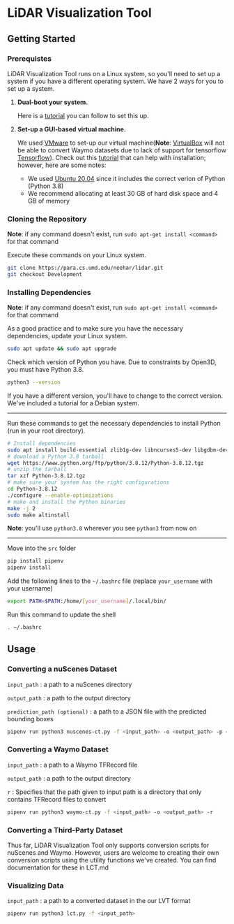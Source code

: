 # LiDAR Visualization Tool

## Getting Started
### Prerequistes
LiDAR Visualization Tool runs on a Linux system, so you'll need to set up a system if you have a different operating system.
We have 2 ways for you to set up a system.
1. **Dual-boot your system.**
    
    Here is a [tutorial](https://linuxconfig.org/how-to-install-ubuntu-20-04-alongside-windows-10-dual-boot) you can follow to set this up.
2. **Set-up a GUI-based virtual machine.**

    We used [VMware](https://www.vmware.com/) to set-up our virtual machine(**Note**: [VirtualBox](https://www.virtualbox.org/) will not be able to convert Waymo datasets due to lack of support for tensorflow [Tensorflow](https://www.tensorflow.org/)). 
    Check out this [tutorial](https://unixcop.com/how-to-install-ubuntu-21-04-on-vmware-workstation-pro/) that can help with installation; however, here are some notes:
    * We used [Ubuntu 20.04](https://releases.ubuntu.com/20.04/) since it includes the correct verion of Python (Python 3.8)
    * We recommend allocating at least 30 GB of hard disk space and 4 GB of memory

### Cloning the Repository
**Note**: if any command doesn't exist, run `sudo apt-get install <command>` for that command

Execute these commands on your Linux system.
```sh
git clone https://para.cs.umd.edu/neehar/lidar.git
git checkout Development
```

### Installing Dependencies
**Note**: if any command doesn't exist, run `sudo apt-get install <command>` for that command

As a good practice and to make sure you have the necessary dependencies, update your Linux system.
```sh
sudo apt update && sudo apt upgrade
```

Check which version of Python you have. Due to constraints by Open3D, you must have Python 3.8. 

```sh
python3 --version
```

If you have a different version, you'll have to change to the correct version. We've included a tutorial for a Debian system.

---
Run these commands to get the necessary dependencies to install Python (run in your root directory).
```sh
# Install dependencies
sudo apt install build-essential zlib1g-dev libncurses5-dev libgdbm-dev libnss3-dev libssl-dev libsqlite3-dev libreadline-dev libffi-dev curl libbz2-dev
# download a Python 3.8 tarball
wget https://www.python.org/ftp/python/3.8.12/Python-3.8.12.tgz
# unzip the tarball
tar xzf Python-3.8.12.tgz
# make sure your system has the right configurations
cd Python-3.8.12
./configure --enable-optimizations
# make and install the Python binaries
make -j 2
sudo make altinstall
```
**Note**: you'll use `python3.8` wherever you see `python3` from now on

---

Move into the `src` folder
```sh
pip install pipenv
pipenv install
```
Add the following lines to the `~/.bashrc` file (replace `your_username` with your username)
```sh
export PATH=$PATH:/home/[your_username]/.local/bin/
```
Run this command to update the shell
```sh
. ~/.bashrc
```

## Usage
### Converting a nuScenes Dataset
`input_path` : a path to a nuScenes directory

`output_path` : a path to the output directory

`prediction_path (optional)` : a path to a JSON file with the predicted bounding boxes

```sh
pipenv run python3 nuscenes-ct.py -f <input_path> -o <output_path> -p <prediction_path>
```

### Converting a Waymo Dataset
`input_path` : a path to a Waymo TFRecord file

`output_path` : a path to the output directory

`r` : Specifies that the path given to input path is a directory that only contains TFRecord files to convert

```sh
pipenv run python3 waymo-ct.py -f <input_path> -o <output_path> -r
```

### Converting a Third-Party Dataset
Thus far, LiDAR Visualization Tool only supports conversion scripts for nuScenes and Waymo. However, users are welcome to creating their own conversion scripts using the utility functions we've created. You can find documentation for these in LCT.md

### Visualizing Data
`input_path` : a path to a converted dataset in the our LVT format
```sh
pipenv run python3 lct.py -f <input_path>
```